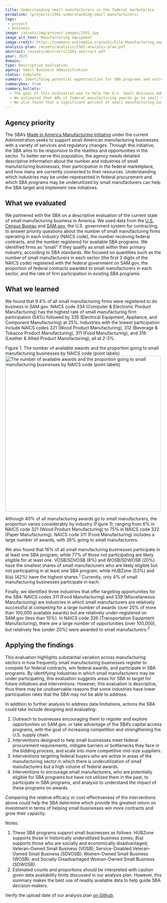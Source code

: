 ```yaml
---
title: Understanding small manufacturers in the federal marketplace
permalink: /projects/2501-understanding-small-manufacturers/
tags: 
 - project
 - business
image: /assets/img/project-images/2501.jpg
image_alt_text: Manufacturing equipment
image-credit: https://commons.wikimedia.org/wiki/File:Manufacturing_equipment_070.jpg
analysis-plan: /assets/analysis/2501-analysis-plan.pdf
abstract: /assets/abstracts/2501-abstract.pdf
year: 2025
domain: 
type: Descriptive evaluation
agency: Small Business Administration
status: Complete
summary: Identifying potential opportunities for SBA programs and outreach to support small manufacturers
summarybox: true
summary_bullets:
  - The goal of this evaluation was to help the U.S. Small Business Administration (SBA) identify opportunities to support small manufacturing businesses and increase their participation in federal procurement. 
  - We estimated that 40% of federal manufacturing awards go to small manufacturers, that small manufacturers are relatively under-registered in SAM.gov, and that the prevalence of manufacturing opportunities and awards vary across examined industries. 
  - We also found that a significant percent of small manufacturing businesses are likely eligible for, but not participating in, SBA certification programs that support small businesses. 
---
```

## Agency priority
The SBA’s <a class="usa-link usa-link--external" href="https://www.sba.gov/priorities/american-manufacturers">Made in America Manufacturing Initiative</a> under the current Administration seeks to support small American manufacturing businesses with a variety of services and regulatory changes. Through this initiative, the SBA aims to be responsive to the realities and opportunities in the sector. To better serve this population, the agency needs detailed descriptive information about the number and industries of small manufacturing businesses, their participation in the federal marketplace, and how many are currently connected to their resources. Understanding which industries may be under-represented in federal procurement and which SBA programs may be underutilized by small manufacturers can help the SBA target and implement new initiatives.   

## What we evaluated
We partnered with the SBA on a descriptive evaluation of the current state of small manufacturing business in America. We used data from the <a class="usa-link usa-link--external" href="https://www.census.gov/">U.S. Census Bureau</a> and <a class="usa-link usa-link--external" href="http://sam.gov">SAM.gov</a>, the U.S. government system for contracting, to answer priority questions about the number of small manufacturing firms operating in each industry (NAICS code), the number receiving federal contracts, and the number registered for available SBA programs. We identified firms as “small” if they qualify as small within their primary industry, according to SBA standards. We focused on quantities such as the number of small manufacturers in each sector (the first 3 digits of the NAICS code) registered with the federal government on SAM.gov, the proportion of federal contracts awarded to small manufacturers in each sector, and the rate of firm participation in existing SBA programs. 

## What we learned
We found that 9.4% of all small manufacturing firms were registered to do business in SAM.gov. NAICS code 334 (Computer & Electronic Product Manufacturing) has the highest rate of small manufacturing firm participation (54%) followed by 335 (Electrical Equipment, Appliance, and Component Manufacturing) at 25%. Industries with the lowest participation include NAICS codes 321 (Wood Product Manufacturing), 312 (Beverage & Tobacco Product Manufacturing), 311 (Food Manufacturing), and 316 (Leather & Allied Product Manufacturing), all at 2-3%.

Figure 1. The number of available awards and the proportion going to small manufacturing businesses by NAICS code (point labels)
<img src="{{ '/assets/img/project-images/2501-fig1.svg' | prepend: site.baseurl }}" alt="The number of available awards and the proportion going to small manufacturing businesses by NAICS code (point labels)" width="500">

Although 40% of all manufacturing awards go to small manufacturers, the proportion varies considerably by industry (Figure 1); ranging from 6% in NAICS code 321 (Wood Product Manufacturing) to 75% in NAICS code 322 (Paper Manufacturing). NAICS code 311 (Food Manufacturing) includes a large number of awards, with 26% going to small manufacturers.

We also found that 16% of all small manufacturing businesses participate in at least one SBA program, while 77% of those not participating are likely eligible for at least one. VOSB/SDVOSB (8%) and WOSB/SDWOSB (20%) have the smallest shares of small manufacturers who are likely eligible but not participating in at least one SBA program, while HUBZone (53%) and 8(a) (42%) have the highest shares.<sup>1</sup> Currently, only 4% of small manufacturing businesses participate in each. 

Finally, we identified three industries that offer targeting opportunities for the SBA. NAICS codes 311 (Food Manufacturing) and 339 (Miscellaneous Manufacturing) are industries in which small manufacturers are relatively successful at competing for a large number of awards (over 20% of more than 100,000 available awards) but are relatively under-registered on SAM.gov (less than 10%). In NAICS code 336 (Transportation Equipment Manufacturing), there are a large number of opportunities (over 100,000), but relatively few (under 20%) were awarded to small manufacturers.<sup>2</sup>

## Applying the findings
This evaluation highlights substantial variation across manufacturing sectors in how frequently small manufacturing businesses register to compete for federal contracts, win federal awards, and participate in SBA programs. By identifying industries in which small manufacturers may be under participating, this evaluation suggests areas for SBA to target for future initiatives and interventions. However, this evaluation is descriptive, thus there may be unobservable reasons that some industries have lower participation rates that the SBA may not be able
to address. 

In addition to further analysis to address data limitations, actions the SBA could take include designing and evaluating:
1. Outreach to businesses encouraging them to register and explore opportunities on SAM.gov, or take advantage of the SBA’s capital access programs, with the goal of increasing competition and strengthening the U.S. supply chain. 
2. Interventions designed to help small businesses meet federal procurement requirements, mitigate barriers or bottlenecks they face in the bidding process, and scale into more competitive mid-size suppliers.
3. Interventions targeting federal buyers who are active in areas of the manufacturing sector in which there is underutilization of small manufacturers but a high volume of federal awards.
4. Interventions to encourage small manufacturers, who are potentially eligible for SBA programs but have not utilized them in the past, to participate in SBA programs, and analysis to understand the impact of these programs on awards.

Comparing the relative efficacy or cost-effectiveness of the interventions above could help the SBA determine which provide the greatest return on investment in terms of helping small businesses win more contracts and grow their capacity.

Notes:
1. These SBA programs support small businesses as follows: HUBZone supports those in historically underutilized business zones; 8(a) supports those who are socially and economically disadvantaged; Veteran-Owned Small Business (VOSB); Service-Disabled Veteran-Owned Small Business (SDVOSB); Women-Owned Small Business (WOSB); and Socially-Disadvantaged Woman-Owned Small Business (SDWOSB).
2.  Estimated counts and proportions should be interpreted with caution given data availability limits discussed in our analysis plan. However, this summary makes the best use of readily available data to help guide SBA decision-makers.

Verify the upload date of our analysis plan <a class="usa-link usa-link--external" href="https://github.com/gsa-oes/office-of-evaluation-sciences/commits/master/assets/analysis/2501-analysis-plan.pdf">on Github</a>.
